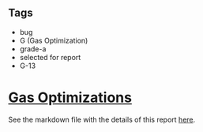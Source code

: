 ## Tags

- bug
- G (Gas Optimization)
- grade-a
- selected for report
- G-13

# [Gas Optimizations](https://github.com/code-423n4/2022-11-paraspace-findings/issues/403) 

See the markdown file with the details of this report [here](https://github.com/code-423n4/2022-11-paraspace-findings/blob/main/data/IllIllI-G.md).